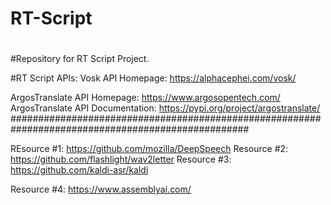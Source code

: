 # RT-Script
#
#Repository for RT Script Project.


#RT Script APIs:
Vosk API Homepage:  https://alphacephei.com/vosk/

ArgosTranslate API Homepage: https://www.argosopentech.com/
ArgosTranslate API Documentation: https://pypi.org/project/argostranslate/
###################################################################################################

REsource #1: https://github.com/mozilla/DeepSpeech
Resource #2: https://github.com/flashlight/wav2letter
Resource #3: https://github.com/kaldi-asr/kaldi

Resource #4: https://www.assemblyai.com/
